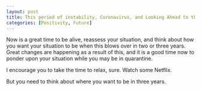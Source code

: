 ```yaml
---
layout: post
title: This period of instability, Coronavirus, and Looking Ahead to the Future
categories: [Positivity, Future]
---
```

Now is a great time to be alive, reassess your situation, and think about how you want your situation to be when this blows over in two or three years. Great changes are happening as a result of this, and it is a good time now to ponder upon your situation while you may be in quarantine.  

I encourage you to take the time to relax, sure. Watch some Netflix.  

But you need to think about where you want to be in three years.